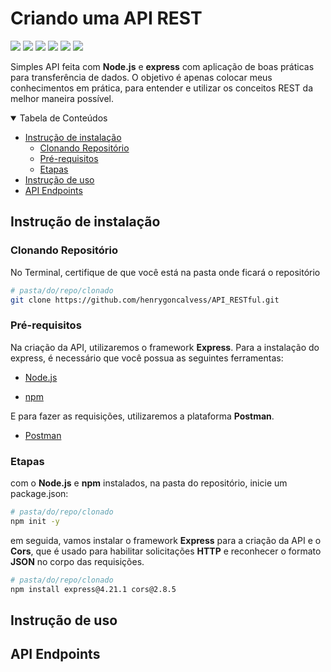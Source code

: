 # Criando uma API REST

<img src="https://img.shields.io/github/license/henrygoncalvess/API_RESTful?style=for-the-badge"> <img src="https://img.shields.io/badge/express-4.21.1-royalblue?style=for-the-badge&logoColor=black"> <img src="https://img.shields.io/badge/cors-2.8.5-royalblue?style=for-the-badge&logo=cors&logoColor=black"> <img src="https://img.shields.io/badge/node-20.16.0-43853D?style=for-the-badge&logo=node.js"> <img src="https://img.shields.io/badge/npm-10.8.2-firebrick?style=for-the-badge&logo=npm&logoColor=firebrick"> <img src="https://img.shields.io/badge/postman-11.16.0-orange?style=for-the-badge&logo=postman">

Simples API feita com **Node.js** e **express** com aplicação de boas práticas para transferência de dados. O objetivo é apenas colocar meus conhecimentos em prática, para entender e utilizar os conceitos REST da melhor maneira possível.

<details open="open">
<summary>Tabela de Conteúdos</summary>
  
- [Instrução de instalação](#instrução-de-instalação)
  - [Clonando Repositório](#clonando-repositório)
  - [Pré-requisitos](#pré-requisitos)
  - [Etapas](#etapas)
- [Instrução de uso](#instrução-de-uso)
- [API Endpoints](#api-endpoints)
  
</details>

## Instrução de instalação

### Clonando Repositório

No Terminal, certifique de que você está na pasta onde ficará o repositório
``` bash
# pasta/do/repo/clonado
git clone https://github.com/henrygoncalvess/API_RESTful.git
```

### Pré-requisitos
Na criação da API, utilizaremos o framework **Express**. Para a instalação do express, é necessário que você possua as seguintes ferramentas:

- [Node.js](https://nodejs.org/pt)

- [npm](https://docs.npmjs.com/downloading-and-installing-node-js-and-npm)

E para fazer as requisições, utilizaremos a plataforma **Postman**.

- [Postman](https://www.postman.com/downloads/)

### Etapas

com o **Node.js** e **npm** instalados, na pasta do repositório, inicie um package.json:

``` bash
# pasta/do/repo/clonado
npm init -y
```
em seguida, vamos instalar o framework **Express** para a criação da API e o **Cors**, que é usado para habilitar solicitações **HTTP** e reconhecer o formato **JSON** no corpo das requisições.

``` bash
# pasta/do/repo/clonado
npm install express@4.21.1 cors@2.8.5
```

## Instrução de uso

## API Endpoints

